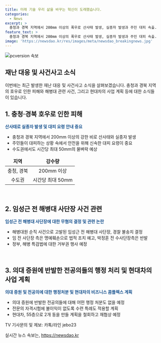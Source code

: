 ```yaml
---
title: 미래 기술 우리 삶을 바꾸는 혁신이 도래했습니다.
categories:
  - News
excerpt: >
  충청과 경북 지역에서 200mm 이상의 폭우로 산사태 발생, 실종자 발생과 주민 대피 속출. 해병대 사단장 임성근 무혐의 결정에 반발과 특검 요구. 정부, 해병대원 특검법에 거부권 행사 예정. 의대 증원 반발로 병원을 떠난 전공의들에 대한 행정 처분 백지화. 현대차, 강남 비즈니스 콤플렉스 55층 철회, 재협상 예정. #산사태 #임성근 #해병대원 #전공의 #현대차그룹
feature_text: >
  충청과 경북 지역에서 200mm 이상의 폭우로 산사태 발생, 실종자 발생과 주민 대피 속출. 해병대 사단장 임성근 무혐의 결정에 반발과 특검 요구. 정부, 해병대원 특검법에 거부권 행사 예정. 의대 증원 반발로 병원을 떠난 전공의들에 대한 행정 처분 백지화. 현대차, 강남 비즈니스 콤플렉스 55층 철회, 재협상 예정. #산사태 #임성근 #해병대원 #전공의 #현대차그룹
image: 'https://newsdao.kr/res/images/meta/newsdao_breakingnews.jpg'
---
```


<p><img src="https://newsdao.kr/res/images/meta/newsdao_breakingnews.jpg" alt="pcversion 속보" /></p>

<h2>재난 대응 및 사건사고 소식</h2>

<p data-ke-size="size16">이번에는 최근 발생한 재난 대응 및 사건사고 소식을 살펴보겠습니다. 충청과 경북 지역의 호우로 인한 피해와 해병대 관련 사건, 그리고 현대차의 사업 계획 등에 대한 소식들이 있습니다.</p>

<h2 data-ke-size="size26">1. 충청·경북 호우로 인한 피해</h2>

<p><b><span style="color: #1a5490;">산사태로 실종자 발생 및 대피 요령 안내 중요</span></b></p>

<ul>
<li>충청과 경북 지역에서 200mm 이상의 강한 비로 산사태와 실종자 발생</li>
<li>주민들이 대피하는 상황 속에서 안전을 위해 신속한 대피 요령이 중요</li>
<li>수도권에서도 시간당 최대 50mm의 물벼락 예상</li>
</ul>

<table>
<thead>
<tr>
<td style="text-align: center; height: 17px;"><b>지역</b></td>
<td style="text-align: center; height: 17px;"><b>강수량</b></td>
</tr>
</thead>
<tbody>
<tr>
<td style="text-align: center; height: 17px;">충청, 경북</td>
<td style="text-align: center; height: 17px;">200mm 이상</td>
</tr>
<tr>
<td style="text-align: center; height: 17px;">수도권</td>
<td style="text-align: center; height: 17px;">시간당 최대 50mm</td>
</tr>
</tbody>
</table>

<p data-ke-size="size16">&nbsp;</p>

<h2 data-ke-size="size26">2. 임성근 전 해병대 사단장 사건 관련</h2>

<p><b><span style="color: #1a5490;">임성근 전 해병대 사단장에 대한 무혐의 결정 및 관련 논란</span></b></p>

<ul>
<li>해병대원 순직 사건으로 고발된 임성근 전 해병대 사단장, 경찰 불송치 결정</li>
<li>임 전 사단장 측은 명예훼손으로 법적 조치 예고, 박정훈 전 수사단장측은 반발</li>
<li>정부, 해병 특검법에 대한 거부권 행사 예정</li>
</ul>

<p data-ke-size="size16">&nbsp;</p>

<h2 data-ke-size="size26">3. 의대 증원에 반발한 전공의들의 행정 처리 및 현대차의 사업 계획</h2>

<p><b><span style="color: #1a5490;">의대 증원 및 전공의에 대한 행정처분 및 현대차의 비즈니스 콤플렉스 계획</span></b></p>

<ul>
<li>의대 증원에 반발한 전공의들에 대해 어떤 행정 처분도 없을 예정</li>
<li>전문의 자격시험에 불이익이 없도록 수련 특례도 적용할 계획</li>
<li>현대차, 55층으로 2개 동을 만들 계획을 철회하고 재협상 예정</li>
</ul>

<p data-ke-size="size16">TV 기사문의 및 제보: 카톡/라인 jebo23</p>
실시간 뉴스 속보는, <a href="https://newsdao.kr" rel="dofollow">https://newsdao.kr</a>


